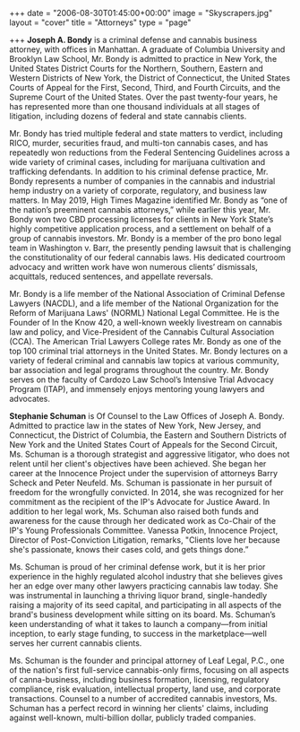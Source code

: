 +++
date = "2006-08-30T01:45:00+00:00"
image = "Skyscrapers.jpg"
layout = "cover"
title = "Attorneys"
type = "page"

+++
**Joseph A. Bondy** is a criminal defense and cannabis business attorney, with offices in Manhattan. A graduate of Columbia University and Brooklyn Law School, Mr. Bondy is admitted to practice in New York, the United States District Courts for the Northern, Southern, Eastern and Western Districts of New York, the District of Connecticut, the United States Courts of Appeal for the First, Second, Third, and Fourth Circuits, and the Supreme Court of the United States. Over the past twenty-four years, he has represented more than one thousand individuals at all stages of litigation, including dozens of federal and state cannabis clients.

Mr. Bondy has tried multiple federal and state matters to verdict, including RICO, murder, securities fraud, and multi-ton cannabis cases, and has repeatedly won reductions from the Federal Sentencing Guidelines across a wide variety of criminal cases, including for marijuana cultivation and trafficking defendants. In addition to his criminal defense practice, Mr. Bondy represents a number of companies in the cannabis and industrial hemp industry on a variety of corporate, regulatory, and business law matters. In May 2019, High Times Magazine identified Mr. Bondy as “one of the nation’s preeminent cannabis attorneys,” while earlier this year, Mr. Bondy won two CBD processing licenses for clients in New York State’s highly competitive application process, and a settlement on behalf of a group of cannabis investors. Mr. Bondy is a member of the pro bono legal team in Washington v. Barr, the presently pending lawsuit that is challenging the constitutionality of our federal cannabis laws. His dedicated courtroom advocacy and written work have won numerous clients’ dismissals, acquittals, reduced sentences, and appellate reversals.

Mr. Bondy is a life member of the National Association of Criminal Defense Lawyers (NACDL), and a life member of the National Organization for the Reform of Marijuana Laws' (NORML) National Legal Committee. He is the Founder of In the Know 420, a well-known weekly livestream on cannabis law and policy, and Vice-President of the Cannabis Cultural Association (CCA). The American Trial Lawyers College rates Mr. Bondy as one of the top 100 criminal trial attorneys in the United States. Mr. Bondy lectures on a variety of federal criminal and cannabis law topics at various community, bar association and legal programs throughout the country. Mr. Bondy serves on the faculty of Cardozo Law School’s Intensive Trial Advocacy Program (ITAP), and immensely enjoys mentoring young lawyers and advocates.

**Stephanie Schuman** is Of Counsel to the Law Offices of Joseph A. Bondy. Admitted to practice law in the states of New York, New Jersey, and Connecticut, the District of Columbia, the Eastern and Southern Districts of New York and the United States Court of Appeals for the Second Circuit, Ms. Schuman is a thorough strategist and aggressive litigator, who does not relent until her client's objectives have been achieved. She began her career at the Innocence Project under the supervision of attorneys Barry Scheck and Peter Neufeld. Ms. Schuman is passionate in her pursuit of freedom for the wrongfully convicted. In 2014, she was recognized for her commitment as the recipient of the IP's Advocate for Justice Award. In addition to her legal work, Ms. Schuman also raised both funds and awareness for the cause through her dedicated work as Co-Chair of the IP's Young Professionals Committee. Vanessa Potkin, Innocence Project, Director of Post-Conviction Litigation, remarks, "Clients love her because she's passionate, knows their cases cold, and gets things done.”

Ms. Schuman is proud of her criminal defense work, but it is her prior experience in the highly regulated alcohol industry that she believes gives her an edge over many other lawyers practicing cannabis law today. She was instrumental in launching a thriving liquor brand, single-handedly raising a majority of its seed capital, and participating in all aspects of the brand's business development while sitting on its board. Ms. Schuman’s keen understanding of what it takes to launch a company—from initial inception, to early stage funding, to success in the marketplace—well serves her current cannabis clients.

Ms. Schuman is the founder and principal attorney of Leaf Legal, P.C., one of the nation's first full-service cannabis-only firms, focusing on all aspects of canna-business, including business formation, licensing, regulatory compliance, risk evaluation, intellectual property, land use, and corporate transactions. Counsel to a number of accredited cannabis investors, Ms. Schuman has a perfect record in winning her clients' claims, including against well-known, multi-billion dollar, publicly traded companies.